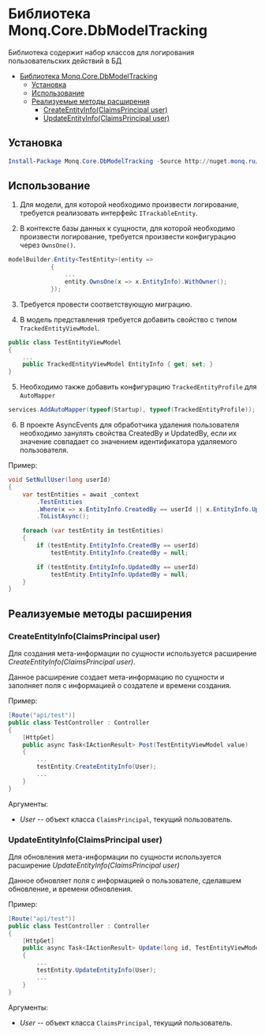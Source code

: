 # Библиотека Monq.Core.DbModelTracking

Библиотека содержит набор классов для логирования пользовательских действий в БД

<!-- TOC -->
- [Библиотека Monq.Core.DbModelTracking](#%d0%91%d0%b8%d0%b1%d0%bb%d0%b8%d0%be%d1%82%d0%b5%d0%ba%d0%b0-monqcoredbmodeltracking)
  - [Установка](#%d0%a3%d1%81%d1%82%d0%b0%d0%bd%d0%be%d0%b2%d0%ba%d0%b0)
  - [Использование](#%d0%98%d1%81%d0%bf%d0%be%d0%bb%d1%8c%d0%b7%d0%be%d0%b2%d0%b0%d0%bd%d0%b8%d0%b5)
  - [Реализуемые методы расширения](#%d0%a0%d0%b5%d0%b0%d0%bb%d0%b8%d0%b7%d1%83%d0%b5%d0%bc%d1%8b%d0%b5-%d0%bc%d0%b5%d1%82%d0%be%d0%b4%d1%8b-%d1%80%d0%b0%d1%81%d1%88%d0%b8%d1%80%d0%b5%d0%bd%d0%b8%d1%8f)
    - [CreateEntityInfo(ClaimsPrincipal user)](#createentityinfoclaimsprincipal-user)
    - [UpdateEntityInfo(ClaimsPrincipal user)](#updateentityinfoclaimsprincipal-user)
<!-- /TOC -->

## Установка

```powershell
Install-Package Monq.Core.DbModelTracking -Source http://nuget.monq.ru/nuget/Default
```

## Использование

1. Для модели, для которой необходимо произвести логирование, требуется реализовать интерфейс `ITrackableEntity`.

2. В контексте базы данных к сущности, для которой необходимо произвести логирование, требуется произвести конфигурацию через `OwnsOne()`.

```csharp
modelBuilder.Entity<TestEntity>(entity =>
            {                
                ...
                entity.OwnsOne(x => x.EntityInfo).WithOwner();
            });
```

3. Требуется провести соответствующую миграцию.

4. В модель представления требуется добавить свойство с типом `TrackedEntityViewModel`.

```csharp
public class TestEntityViewModel
{
    ...
    public TrackedEntityViewModel EntityInfo { get; set; }
}
```

5. Необходимо также добавить конфигурацию `TrackedEntityProfile` для `AutoMapper`

```csharp
services.AddAutoMapper(typeof(Startup), typeof(TrackedEntityProfile));
```

6. В проекте AsyncEvents для обработчика удаления пользователя необходимо занулять свойства CreatedBy и UpdatedBy, если их значение совпадает со значением идентификатора удаляемого пользователя.

Пример:
```csharp
void SetNullUser(long userId)
{
    var testEntities = await _context
        .TestEntities
        .Where(x => x.EntityInfo.CreatedBy == userId || x.EntityInfo.UpdatedBy == userId)
        .ToListAsync();

    foreach (var testEntity in testEntities)
    {
        if (testEntity.EntityInfo.CreatedBy == userId)
            testEntity.EntityInfo.CreatedBy = null;

        if (testEntity.EntityInfo.UpdatedBy == userId)
            testEntity.EntityInfo.UpdatedBy = null;
    }
}
```

## Реализуемые методы расширения

### CreateEntityInfo(ClaimsPrincipal user)

Для создания мета-информации по сущности используется расширение _CreateEntityInfo(ClaimsPrincipal user)_.

Данное расширение создает мета-информацию по сущности и заполняет поля с информацией о создателе и времени создания.

Пример:

```csharp
[Route("api/test")]
public class TestController : Controller
{
    [HttpGet]
    public async Task<IActionResult> Post(TestEntityViewModel value)
    {
        ...
        testEntity.CreateEntityInfo(User);
        ...
    }
}
```

Аргументы:

- _User_ -- объект класса `ClaimsPrincipal`, текущий пользователь.

### UpdateEntityInfo(ClaimsPrincipal user)

Для обновления мета-информации по сущности используется расширение _UpdateEntityInfo(ClaimsPrincipal user)_

Данное обновляет поля с информацией о пользователе, сделавшем обновление, и времени обновления.

Пример:

```csharp
[Route("api/test")]
public class TestController : Controller
{
    [HttpGet]
    public async Task<IActionResult> Update(long id, TestEntityViewModel value)
    {
        ...
        testEntity.UpdateEntityInfo(User);
        ...
    }
}
```

Аргументы:

- _User_ -- объект класса `ClaimsPrincipal`, текущий пользователь.